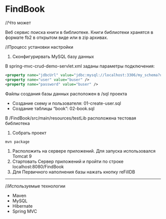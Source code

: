 # FindBook
//Что может

Веб сервис поиска книги в библиотеке. Книги библиотеки хранятся в формате fb2 в открытом виде или в zip архивах. 

//Процесс установки настройки

1. Сконфигурирвать MySQL базу данных

В spring-mvc-crud-demo-servlet.xml заданы параметры подключения:

```xml
<property name="jdbcUrl" value="jdbc:mysql://localhost:3306/my_schema?useSSL=false&serverTimezone=UTC" />
<property name="user" value="buser" />
<property name="password" value="buser" />
```

Файлы создания базы данных расположен в /sql проекта

- Создание схему и пользователя: 01-create-user.sql
- Создание таблицы “book”: 02-book.sql

В /FindBook/src/main/resources/testLib расположена тестовая библиотека

1. Собрать проект

```xml
mvn package
```

1. Расположить на сервере приложений. Для запуска использовался Tomcat 9
2. Стартовать Сервер приложений и пройти по строке localhost:8080/FindBook
3. Для Первичного нaполнения базы нажать кнопку reFillDB

---

//Используемые технологии

- Maven
- MySQL
- Hibernate
- Spring MVC
